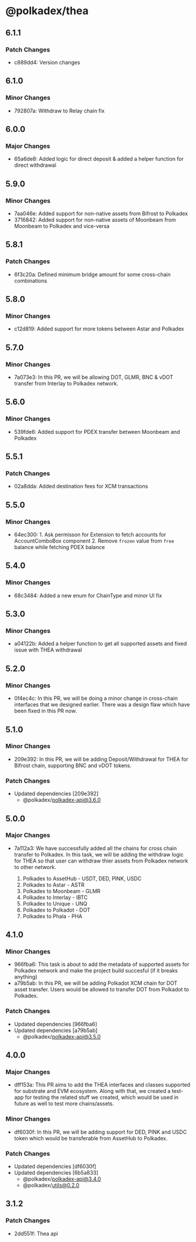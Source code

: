 # @polkadex/thea

## 6.1.1

### Patch Changes

- c889dd4: Version changes

## 6.1.0

### Minor Changes

- 792807a: Withdraw to Relay chain fix

## 6.0.0

### Major Changes

- 65a6de8: Added logic for direct deposit & added a helper function for direct withdrawal

## 5.9.0

### Minor Changes

- 7aa046e: Added support for non-native assets from Bifrost to Polkadex
- 3716842: Added support for non-native assets of Moonbeam from Moonbeam to Polkadex and vice-versa

## 5.8.1

### Patch Changes

- 6f3c20a: Defined minimum bridge amount for some cross-chain combinations

## 5.8.0

### Minor Changes

- c12d819: Added support for more tokens between Astar and Polkadex

## 5.7.0

### Minor Changes

- 7a073e3: In this PR, we will be allowing DOT, GLMR, BNC & vDOT transfer from Interlay to Polkadex network.

## 5.6.0

### Minor Changes

- 539fde6: Added support for PDEX transfer between Moonbeam and Polkadex

## 5.5.1

### Patch Changes

- 02a8dda: Added destination fees for XCM transactions

## 5.5.0

### Minor Changes

- 64ec300: 1. Ask permisson for Extension to fetch accounts for AccountComboBox component 2. Remove `frozen` value from `free` balance while fetching PDEX balance

## 5.4.0

### Minor Changes

- 68c3484: Added a new enum for ChainType and minor UI fix

## 5.3.0

### Minor Changes

- a04122b: Added a helper function to get all supported assets and fixed issue with THEA withdrawal

## 5.2.0

### Minor Changes

- 0f4ec4c: In this PR, we will be doing a minor change in cross-chain interfaces that we designed earlier. There was a design flaw which have been fixed in this PR now.

## 5.1.0

### Minor Changes

- 209e392: In this PR, we will be adding Deposit/Withdrawal for THEA for Bifrost chain, supporting BNC and vDOT tokens.

### Patch Changes

- Updated dependencies [209e392]
  - @polkadex/polkadex-api@3.6.0

## 5.0.0

### Major Changes

- 7a112a3: We have successfully added all the chains for cross chain transfer to Polkadex. In this task, we will be adding the withdraw logic for THEA so that user can withdraw thier assets from Polkadex network to other network.

  1. Polkadex to AssetHub - USDT, DED, PINK, USDC
  2. Polkadex to Astar - ASTR
  3. Polkadex to Moonbeam - GLMR
  4. Polkadex to Interlay - IBTC
  5. Polkadex to Unique - UNQ
  6. Polkadex to Polkadot - DOT
  7. Polkadex to Phala - PHA

## 4.1.0

### Minor Changes

- 966fba6: This task is about to add the metadata of supported assets for Polkadex network and make the project build succesful (if it breaks anything)
- a79b5ab: In this PR, we will be adding Polkadot XCM chain for DOT asset transfer. Users would be allowed to transfer DOT from Polkadot to Polkadex.

### Patch Changes

- Updated dependencies [966fba6]
- Updated dependencies [a79b5ab]
  - @polkadex/polkadex-api@3.5.0

## 4.0.0

### Major Changes

- dff153a: This PR aims to add the THEA interfaces and classes supported for substrate and EVM ecosystem. Along with that, we created a test-app for testing the related stuff we created, which would be used in future as well to test more chains/assets.

### Minor Changes

- df6030f: In this PR, we will be adding support for DED, PINK and USDC token which would be transferable from AssetHub to Polkadex.

### Patch Changes

- Updated dependencies [df6030f]
- Updated dependencies [6b5a833]
  - @polkadex/polkadex-api@3.4.0
  - @polkadex/utils@0.2.0

## 3.1.2

### Patch Changes

- 2dd551f: Thea api
